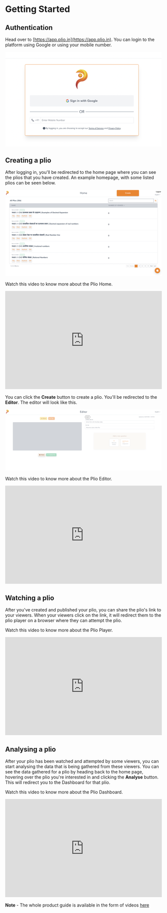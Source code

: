 # Getting Started

## Authentication
Head over to [https://app.plio.in](https://app.plio.in).
You can login to the platform using Google or using your mobile number.

![login_page](./login_page.png)

## Creating a plio
After logging in, you'll be redirected to the home page where you can see the plios that you have created.
An example homepage, with some listed plios can be seen below.

![home_page_with_plios](./home_page_with_plios.png)

Watch this video to know more about the Plio Home.

<iframe width="100%" height="315" src="https://www.youtube.com/embed/jWdA2JFCxGw" title="YouTube video player" frameborder="0" allow="accelerometer; autoplay; clipboard-write; encrypted-media; gyroscope; picture-in-picture" allowfullscreen></iframe>

You can click the **Create** button to create a plio. You'll be redirected to the **Editor**. The editor will look like this.

![editor_empty](./editor_empty.png)

Watch this video to know more about the Plio Editor.

<iframe width="100%" height="315" src="https://www.youtube.com/embed/vnISjBbrMUM" title="YouTube video player" frameborder="0" allow="accelerometer; autoplay; clipboard-write; encrypted-media; gyroscope; picture-in-picture" allowfullscreen></iframe>

## Watching a plio
After you've created and published your plio, you can share the plio's link to your viewers.
When your viewers click on the link, it will redirect them to the plio player on a browser where they can attempt the plio.

Watch this video to know more about the Plio Player.

<iframe width="100%" height="315" src="https://www.youtube.com/embed/3aVpkFaUoYA" title="YouTube video player" frameborder="0" allow="accelerometer; autoplay; clipboard-write; encrypted-media; gyroscope; picture-in-picture" allowfullscreen></iframe>

## Analysing a plio
After your plio has been watched and attempted by some viewers, you can start analysing the data that is being gathered from these viewers.
You can see the data gathered for a plio by heading back to the home page, hovering over the plio you're interested in and clicking the **Analyse** button.
This will redirect you to the Dashboard for that plio.

Watch this video to know more about the Plio Dashboard.

<iframe width="100%" height="315" src="https://www.youtube.com/embed/x448D44mOsw" title="YouTube video player" frameborder="0" allow="accelerometer; autoplay; clipboard-write; encrypted-media; gyroscope; picture-in-picture" allowfullscreen></iframe>

**Note** - The whole product guide is available in the form of videos [here](https://www.youtube.com/channel/UCpYqVAKRFG4hFCglzRyFiaQ/videos)